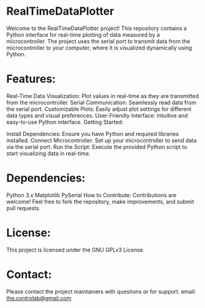 # RealTimeDataPlotter
Welcome to the RealTimeDataPlotter project! This repository contains a Python interface for real-time plotting of data measured by a microcontroller. The project uses the serial port to transmit data from the microcontroller to your computer, where it is visualized dynamically using Python.

# Features:

Real-Time Data Visualization: Plot values in real-time as they are transmitted from the microcontroller.
Serial Communication: Seamlessly read data from the serial port.
Customizable Plots: Easily adjust plot settings for different data types and visual preferences.
User-Friendly Interface: Intuitive and easy-to-use Python interface.
Getting Started:

Install Dependencies: Ensure you have Python and required libraries installed.
Connect Microcontroller: Set up your microcontroller to send data via the serial port.
Run the Script: Execute the provided Python script to start visualizing data in real-time.

# Dependencies:

Python 3.x
Matplotlib
PySerial
How to Contribute:
Contributions are welcome! Feel free to fork the repository, make improvements, and submit pull requests.

# License:
This project is licensed under the GNU GPLv3 License.

# Contact:
Please contact the project maintainers with questions or for support.
email: the.controlab@gmail.com
